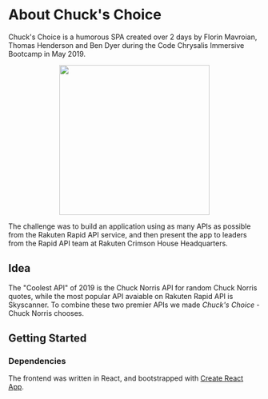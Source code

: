 # About Chuck's Choice

Chuck's Choice is a humorous SPA created over 2 days by Florin Mavroian, Thomas Henderson and Ben Dyer during the Code Chrysalis Immersive Bootcamp in May 2019. 

<p align="center">
<img src="https://i.postimg.cc/tgmST4HN/chuck-chooses-screenshot.png" width="300"/>
</ p>

The challenge was to build an application using as many APIs as possible from the Rakuten Rapid API service, and then present the app to leaders from the Rapid API team at Rakuten Crimson House Headquarters.

## Idea

The "Coolest API" of 2019 is the Chuck Norris API for random Chuck Norris quotes, while the most popular API avaiable on Rakuten Rapid API is Skyscanner. To combine these two premier APIs we made *Chuck's Choice* - Chuck Norris chooses.

## Getting Started 

### Dependencies

The frontend was written in React, and bootstrapped with [Create React App](https://github.com/facebook/create-react-app).
